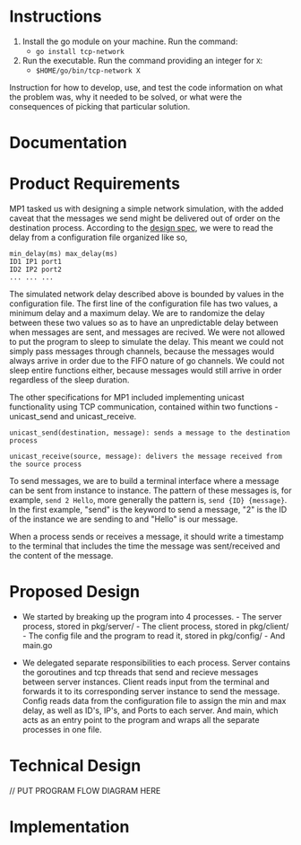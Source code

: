 # Instructions

1. Install the go module on your machine. Run the command:
   - `go install tcp-network`
2. Run the executable. Run the command providing an integer for `X`:
   - `$HOME/go/bin/tcp-network X`

Instruction for how to develop, use, and test the code
information on what the problem was, why it needed to be solved, or what were the consequences of picking that particular solution.

# Documentation

# Product Requirements

MP1 tasked us with designing a simple network simulation, with the added caveat that the messages we send might be delivered out of order on the destination process. According to the [design spec](https://docs.google.com/document/d/1qLuygCkNm5WbI_a-LBhVs95_BlTyEbFuOeM_CtxrDV0/), we were to read the delay from a configuration file organized like so,

```
min_delay(ms) max_delay(ms)
ID1 IP1 port1
ID2 IP2 port2
... ... ...
```

The simulated network delay described above is bounded by values in the configuration file. The first line of the configuration file has two values, a minimum delay and a maximum delay. We are to randomize the delay between these two values so as to have an unpredictable delay between when messages are sent, and messages are recived. We were not allowed to put the program to sleep to simulate the delay. This meant we could not simply pass messages through channels, because the messages would always arrive in order due to the FIFO nature of go channels. We could not sleep entire functions either, because messages would still arrive in order regardless of the sleep duration.

The other specifications for MP1 included implementing unicast functionality using TCP communication, contained within two functions - unicast_send and unicast_receive.

`unicast_send(destination, message): sends a message to the destination process`

`unicast_receive(source, message): delivers the message received from the source process`

To send messages, we are to build a terminal interface where a message can be sent from instance to instance. The pattern of these messages is, for example, `send 2 Hello`, more generally the pattern is, `send {ID} {message}`. In the first example, "send" is the keyword to send a message, "2" is the ID of the instance we are sending to and "Hello" is our message.

When a process sends or receives a message, it should write a timestamp to the terminal that includes the time the message was sent/received and the content of the message.

# Proposed Design

- We started by breaking up the program into 4 processes. - The server process, stored in pkg/server/ - The client process, stored in pkg/client/ - The config file and the program to read it, stored in pkg/config/ - And main.go

- We delegated separate responsibilities to each process. Server contains the goroutines and tcp threads that send and recieve messages between server instances. Client reads input from the terminal and forwards it to its corresponding server instance to send the message. Config reads data from the configuration file to assign the min and max delay, as well as ID's, IP's, and Ports to each server. And main, which acts as an entry point to the program and wraps all the separate processes in one file.

# Technical Design

// PUT PROGRAM FLOW DIAGRAM HERE

# Implementation
